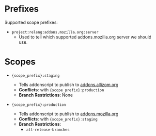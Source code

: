 # Prefixes
Supported scope prefixes:
* `project:releng:addons.mozilla.org:server`
  * Used to tell which supported addons.mozilla.org server we should use.

# Scopes
* `{scope_prefix}:staging`
  * Tells addonscript to publish to [addons.allizom.org](https://addons.allizom.org)
  * **Conflicts**: with `{scope_prefix}:production`
  * **Branch Restrictions**: None

* `{scope_prefix}:production`
  * Tells addonscript to publish to [addons.mozilla.org](https://addons.mozilla.org)
  * **Conflicts**: with `{scope_prefix}:staging`
  * **Branch Restrictions**:
    * `all-release-branches`
